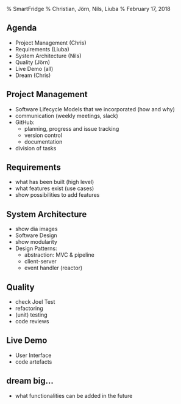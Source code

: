 % SmartFridge
% Christian, Jörn, Nils, Liuba
% February 17, 2018

## Agenda

- Project Management (Chris)
- Requirements (Liuba)
- System Architecture (Nils)
- Quality (Jörn)
- Live Demo (all)
- Dream (Chris)

## Project Management

- Software Lifecycle Models that we incorporated (how and why)
- communication (weekly meetings, slack)
- GitHub:
	- planning, progress and issue tracking
	- version control
	- documentation
- division of tasks


## Requirements

- what has been built (high level)
- what features exist (use cases)
- show possibilities to add features


## System Architecture

- show dia images
- Software Design
- show modularity
- Design Patterns:
	- abstraction: MVC & pipeline
	- client-server
	- event handler (reactor)


## Quality

- check Joel Test
- refactoring
- (unit) testing
- code reviews


## Live Demo

- User Interface
- code artefacts


## dream big...

- what functionalities can be added in the future